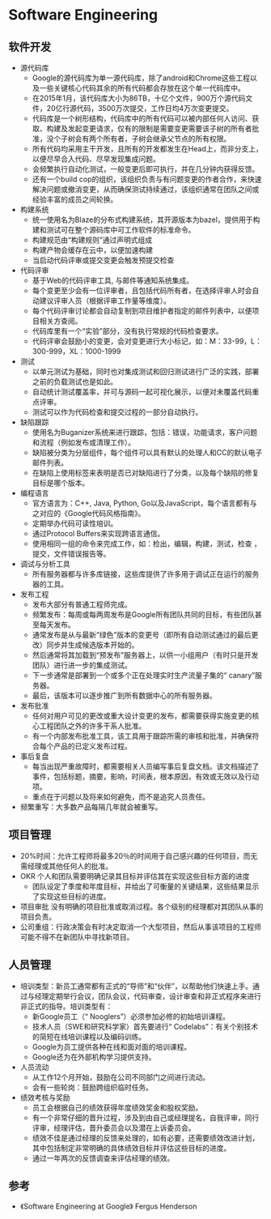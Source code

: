 # Software Engineering

## 软件开发

* 源代码库
    - Google的源代码库为单一源代码库，除了android和Chrome这些工程以及一些关键核心代码其余的所有代码都会存放在这个单一代码库中。
    - 在2015年1月，该代码库大小为86TB，十亿个文件，900万个源代码文件，20亿行源代码，3500万次提交，工作日均4万次变更提交。
    - 代码库是一个树形结构，代码库中的所有代码可以被内部任何人访问、获取、构建及发起变更请求，仅有的限制是需要变更需要该子树的所有者批准，没个子树会有两个所有者，子树会继承父节点的所有权限。
    - 所有代码均采用主干开发，且所有的开发都发生在Head上，而非分支上，以便尽早合入代码、尽早发现集成问题。
    - 会频繁执行自动化测试，一般变更后即可执行，并在几分钟内获得反馈。
    - 还有一个build cop的组织，该组织负责与有问题变更的作者合作，来快速解决问题或撤消变更，从而确保测试持续通过，该组织通常在团队之间或经验丰富的成员之间轮换。
* 构建系统
    - 统一使用名为Blaze的分布式构建系统，其开源版本为bazel，提供用于构建和测试可在整个源码库中可工作软件的标准命令。
    - 构建规范由“构建规则”通过声明式组成
    - 构建产物会缓存在云中，以便加速构建
    - 当启动代码评审或提交变更会触发预提交检查
* 代码评审
    - 基于Web的代码评审工具, 与邮件等通知系统集成。
    - 每个变更至少会有一位评审者，且包括代码所有者，在选择评审人时会自动建议评审人员（根据评审工作量等维度）。
    - 每个代码评审讨论都会自动复制到项目维护者指定的邮件列表中，以便项目相关方查阅。
    - 代码库里有一个“实验”部分，没有执行常规的代码检查要求。
    - 代码评审会鼓励小的变更，会对变更进行大小标记，如：M：33-99，L：300-999，XL：1000-1999
* 测试
    - 以单元测试为基础，同时也对集成测试和回归测试进行广泛的实践，部署之前的负载测试也是如此。
    - 自动统计测试覆盖率，并可与源码一起可视化展示，以便对未覆盖代码重点评审。
    - 测试可以作为代码检查和提交过程的一部分自动执行。
* 缺陷跟踪
    - 使用名为Buganizer系统来进行跟踪，包括：错误，功能请求，客户问题和流程（例如发布或清理工作）。
    - 缺陷被分类为分层组件，每个组件可以具有默认的处理人和CC的默认电子邮件列表。
    - 在缺陷上使用标签来表明是否已对缺陷进行了分类，以及每个缺陷的修复目标是哪个版本。
* 编程语言
    - 官方语言为：C++, Java, Python, Go以及JavaScript，每个语言都有与之对应的《Google代码风格指南》。
    - 定期举办代码可读性培训。
    - 通过Protocol Buffers来实现跨语言通信。
    - 使用相同一组的命令来完成工作，如：检出，编辑，构建，测试，检查 ，提交，文件错误报告等。
* 调试与分析工具
    - 所有服务器都与许多库链接，这些库提供了许多用于调试正在运行的服务器的工具。
* 发布工程
    - 发布大部分有普通工程师完成。
    - 频繁发布：每周或每两周发布是Google所有团队共同的目标，有些团队甚至每天发布。
    - 通常发布是从与最新“绿色”版本的变更号（即所有自动测试通过的最后更改）同步并生成候选版本开始的。
    - 然后通常将其加载到“预发布”服务器上，以供一小组用户（有时只是开发团队）进行进一步的集成测试。
    - 下一步通常是部署到一个或多个正在处理实时生产流量子集的“ canary”服务器。
    - 最后，该版本可以逐步推广到所有数据中心的所有服务器。
* 发布批准
    - 任何对用户可见的更改或重大设计变更的发布，都需要获得实施变更的核心工程团队之外的许多干系人批准。
    - 有一个内部发布批准工具，该工具用于跟踪所需的审核和批准，并确保符合每个产品的已定义发布过程。
* 事后复盘
    - 每当出现严重故障时，都需要相关人员编写事后复盘文档。该文档描述了事件，包括标题，摘要，影响，时间表，根本原因，有效或无效以及行动项。
    - 重点在于问题以及将来如何避免，而不是追究人员责任。
* 频繁重写：大多数产品每隔几年就会被重写。

## 项目管理

* 20%时间：允许工程师将最多20％的时间用于自己感兴趣的任何项目，而无需经理或其他任何人的批准。
* OKR 个人和团队需要明确记录其目标并评估其在实现这些目标方面的进度
    - 团队设定了季度和年度目标，并给出了可衡量的关键结果，这些结果显示了实现这些目标的进度。
* 项目审批 没有明确的项目批准或取消过程。各个级别的经理都对其团队从事的项目负责。
* 公司重组：行政决策会有时决定取消一个大型项目，然后从事该项目的工程师可能不得不在新团队中寻找新项目。

## 人员管理

* 培训类型：新员工通常都有正式的“导师”和“伙伴”，以帮助他们快速上手。通过与经理定期举行会议，团队会议，代码审查，设计审查和非正式程序来进行非正式的指导。培训类型有：
    - 新Google员工（“ Nooglers”）必须参加必修的初始培训课程。
    - 技术人员（SWE和研究科学家）首先要进行“ Codelabs”：有关个别技术的简短在线培训课程以及编码训练。
    - Google为员工提供各种在线和面对面的培训课程。
    - Google还为在外部机构学习提供支持。
* 人员流动
    - 从工作12个月开始，鼓励在公司不同部门之间进行流动。
    - 会有一些轮岗：鼓励跨组织临时任务。
* 绩效考核与奖励
    - 员工会根据自己的绩效获得年度绩效奖金和股权奖励。
    - 有一个非常仔细的晋升过程，涉及到由自己或经理提名，自我评审，同行评审，经理评估，晋升委员会以及潜在上诉委员会。
    - 绩效不佳是通过经理的反馈来处理的，如有必要，还需要绩效改进计划，其中包括制定非常明确的具体绩效目标并评估这些目标的进度。
    - 通过一年两次的反馈调查来评估经理的绩效。

## 参考

* 《Software Engineering at Google》 Fergus Henderson
